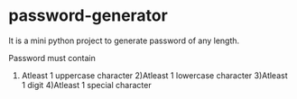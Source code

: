 # password-generator
It is a mini python project to generate password of any length.

Password must contain
1) Atleast 1 uppercase character
2)Atleast 1 lowercase character
3)Atleast 1 digit
4)Atleast 1 special character
